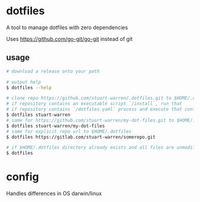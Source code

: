 # dotfiles

A tool to manage dotfiles with zero dependencies

Uses https://github.com/go-git/go-git instead of git

## usage

```sh
# download a release onto your path

# output help
$ dotfiles --help

# clone repo https://github.com/stuart-warren/.dotfiles.git to $HOME/.dotfiles
# if repository contains an executable script `/install`, run that
# if repository contains `/dotfiles.yaml` process and execute that config (see below)
$ dotfiles stuart-warren
# same for https://github.com/stuart-warren/my-dot-files.git to $HOME/.dotfiles
$ dotfiles stuart-warren/my-dot-files
# same for explicit repo url to $HOME/.dotfiles
$ dotfiles https://gitlab.com/stuart-warren/somerepo.git

# if $HOME/.dotfiles directory already exists and all files are unmodified, pull latest version, clean up if possible and rerun install process
$ dotfiles

```

# config

Handles differences in OS darwin/linux
```yaml

```